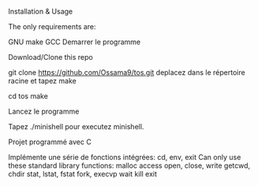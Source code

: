 Installation & Usage

The only requirements are:

GNU make
GCC
Demarrer le programme

Download/Clone this repo

 git clone https://github.com/Ossama9/tos.git
deplacez dans le répertoire racine et tapez make

 cd tos
 make

Lancez le programme

Tapez ./minishell pour executez minishell.


Projet programmé avec C

Implémente une série de fonctions intégrées:  cd, env, exit
Can only use these standard library functions:
malloc
access
open, close, write
getcwd, chdir
stat, lstat, fstat
fork, execvp
wait
kill
exit
